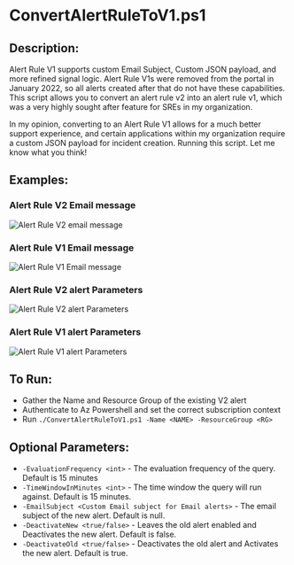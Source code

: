 # ConvertAlertRuleToV1.ps1
## Description:
Alert Rule V1 supports custom Email Subject, Custom JSON payload, and more refined signal logic. Alert Rule V1s were removed from the portal in January 2022, so all alerts created 
after that do not have these capabilities. This script allows you to convert an alert rule v2 into an alert rule v1, which was a very highly sought after feature for SREs in my organization.

In my opinion, converting to an Alert Rule V1 allows for a much better support experience, and certain applications within my organization require a custom JSON payload for incident creation. Running this script. Let me know what you think!

## Examples:
### Alert Rule V2 Email message
![Alert Rule V2 email message](https://imgur.com/7nBcpjr )
### Alert Rule V1 Email message
![Alert Rule V1 Email message](https://imgur.com/XiOLglz)
### Alert Rule V2 alert Parameters
![Alert Rule V2 alert Parameters](https://imgur.com/9Xoik13 )
### Alert Rule V1 alert Parameters
![Alert Rule V1 alert Parameters](https://imgur.com/jAjICcG )

## To Run:
* Gather the Name and Resource Group of the existing V2 alert
* Authenticate to Az Powershell and set the correct subscription context
* Run `./ConvertAlertRuleToV1.ps1 -Name <NAME> -ResourceGroup <RG>`
    
## Optional Parameters:
* `-EvaluationFrequency <int>` - The evaluation frequency of the query. Default is 15 minutes
* `-TimeWindowInMinutes <int>` - The time window the query will run against. Default is 15 minutes.
* `-EmailSubject <Custom Email subject for Email alerts>` - The email subject of the new alert. Default is null.
* `-DeactivateNew <true/false>` - Leaves the old alert enabled and Deactivates the new alert. Default is false.
* `-DeactivateOld <true/false>` - Deactivates the old alert and Activates the new alert. Default is true.

